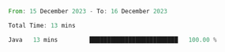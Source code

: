 <!--START_SECTION:waka-->

```rust
From: 15 December 2023 - To: 16 December 2023

Total Time: 13 mins

Java   13 mins         █████████████████████████   100.00 %
```

<!--END_SECTION:waka-->
